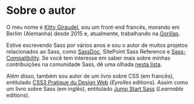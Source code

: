 
# Sobre o autor

O meu nome é [Kitty Giraudel](https://kittygiraudel.com), sou um front-end francês, morando em Berlim (Alemanha) desde 2015 e, atualmente, trabalhando na [Gorillas](https://gorillas.io/).

Estive escrevendo Sass por vários anos e sou o autor de muitos projetos relacionados ao Sass, como [SassDoc](http://sassdoc.com), SitePoint Sass Reference e [Sass-Compatibility](https://kittygiraudel.github.io/sass-compatibility/). Se você tem interesse em saber mais sobre minhas contribuições na comunidade Sass, dê uma olhada [nesta lista](https://github.com/KittyGiraudel/awesome-sass).

Além disso, também sou autor de um livro sobre CSS (em francês), entitulado [CSS3 Pratique du Design Web](https://www.eyrolles.com/Informatique/Livre/css3-9782212678963/) (*Eyrolles* editions). Assim como um livro sobre Sass (em inglês), entitulado [Jump Start Sass](https://learnable.com/books/jump-start-sass) (*Learnable* editions).
